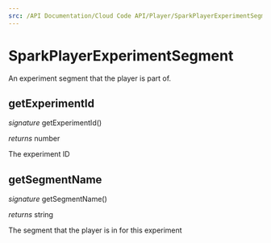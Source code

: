 ```yaml
---
src: /API Documentation/Cloud Code API/Player/SparkPlayerExperimentSegment.md
---
```


# SparkPlayerExperimentSegment

An experiment segment that the player is part of.


## getExperimentId

_signature_ getExperimentId()</p>
_returns_ number</p>

The experiment ID

## getSegmentName

_signature_ getSegmentName()</p>
_returns_ string</p>

The segment that the player is in for this experiment
